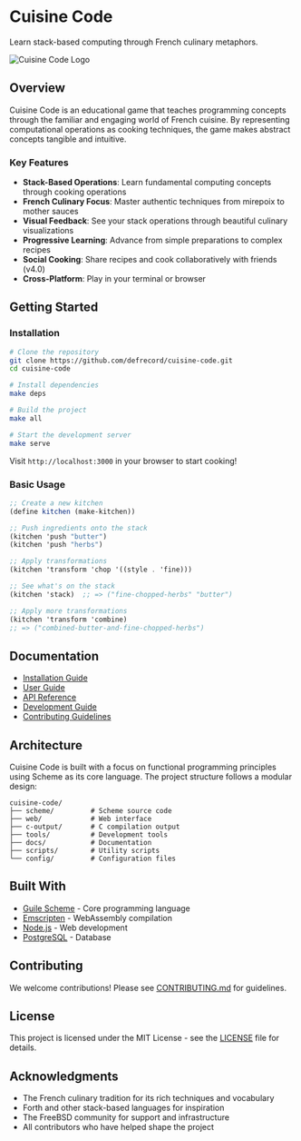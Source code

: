 # Cuisine Code

Learn stack-based computing through French culinary metaphors.

![Cuisine Code Logo](docs/logo.png)

## Overview

Cuisine Code is an educational game that teaches programming concepts through the familiar and engaging world of French cuisine. By representing computational operations as cooking techniques, the game makes abstract concepts tangible and intuitive.

### Key Features

- **Stack-Based Operations**: Learn fundamental computing concepts through cooking operations
- **French Culinary Focus**: Master authentic techniques from mirepoix to mother sauces
- **Visual Feedback**: See your stack operations through beautiful culinary visualizations
- **Progressive Learning**: Advance from simple preparations to complex recipes
- **Social Cooking**: Share recipes and cook collaboratively with friends (v4.0)
- **Cross-Platform**: Play in your terminal or browser

## Getting Started

### Installation

```bash
# Clone the repository
git clone https://github.com/defrecord/cuisine-code.git
cd cuisine-code

# Install dependencies
make deps

# Build the project
make all

# Start the development server
make serve
```

Visit `http://localhost:3000` in your browser to start cooking!

### Basic Usage

```scheme
;; Create a new kitchen
(define kitchen (make-kitchen))

;; Push ingredients onto the stack
(kitchen 'push "butter")
(kitchen 'push "herbs")

;; Apply transformations
(kitchen 'transform 'chop '((style . 'fine)))

;; See what's on the stack
(kitchen 'stack)  ;; => ("fine-chopped-herbs" "butter")

;; Apply more transformations
(kitchen 'transform 'combine)
;; => ("combined-butter-and-fine-chopped-herbs")
```

## Documentation

- [Installation Guide](docs/installation.md)
- [User Guide](docs/user-guide.md)
- [API Reference](docs/api-reference.md)
- [Development Guide](docs/development-guide.md)
- [Contributing Guidelines](CONTRIBUTING.md)

## Architecture

Cuisine Code is built with a focus on functional programming principles using Scheme as its core language. The project structure follows a modular design:

```
cuisine-code/
├── scheme/         # Scheme source code
├── web/            # Web interface
├── c-output/       # C compilation output
├── tools/          # Development tools
├── docs/           # Documentation
├── scripts/        # Utility scripts
└── config/         # Configuration files
```

## Built With

- [Guile Scheme](https://www.gnu.org/software/guile/) - Core programming language
- [Emscripten](https://emscripten.org/) - WebAssembly compilation
- [Node.js](https://nodejs.org/) - Web development
- [PostgreSQL](https://www.postgresql.org/) - Database

## Contributing

We welcome contributions! Please see [CONTRIBUTING.md](CONTRIBUTING.md) for guidelines.

## License

This project is licensed under the MIT License - see the [LICENSE](LICENSE) file for details.

## Acknowledgments

- The French culinary tradition for its rich techniques and vocabulary
- Forth and other stack-based languages for inspiration
- The FreeBSD community for support and infrastructure
- All contributors who have helped shape the project
